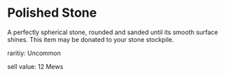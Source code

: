 # Polished Stone

A perfectly spherical stone, rounded and sanded until its smooth surface shines. This item may be donated to your stone stockpile.

raritiy: Uncommon

sell value: 12 Mews